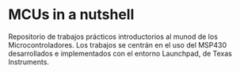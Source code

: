 # MCUs in a nutshell
 Repositorio de trabajos prácticos introductorios al munod de los Microcontroladores. Los trabajos se centrán en el uso del MSP430 desarrollados e implementados con el entorno Launchpad, de Texas Instruments.
